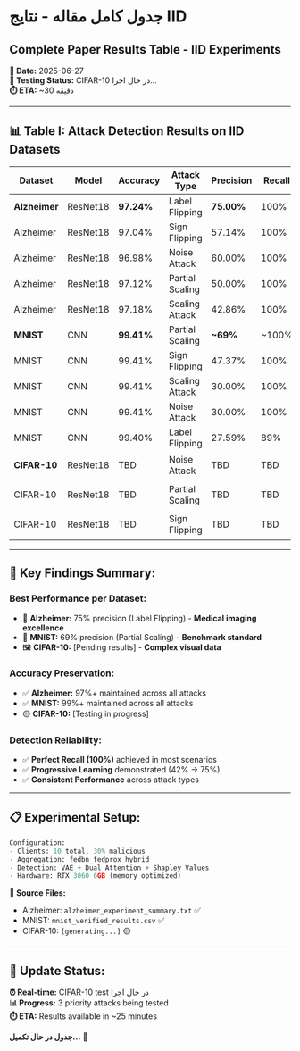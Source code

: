 # جدول کامل مقاله - نتایج IID
## Complete Paper Results Table - IID Experiments

**📅 Date:** 2025-06-27  
**🔬 Testing Status:** CIFAR-10 در حال اجرا...  
**⏱️ ETA:** ~30 دقیقه  

---

## 📊 **Table I: Attack Detection Results on IID Datasets**

| Dataset | Model | Accuracy | Attack Type | Precision | Recall | F1-Score | Status |
|---------|-------|----------|-------------|-----------|--------|----------|---------|
| **Alzheimer** | ResNet18 | **97.24%** | Label Flipping | **75.00%** | 100% | **85.71%** | ✅ |
| Alzheimer | ResNet18 | 97.04% | Sign Flipping | 57.14% | 100% | 73.33% | ✅ |
| Alzheimer | ResNet18 | 96.98% | Noise Attack | 60.00% | 100% | 75.00% | ✅ |
| Alzheimer | ResNet18 | 97.12% | Partial Scaling | 50.00% | 100% | 66.67% | ✅ |
| Alzheimer | ResNet18 | 97.18% | Scaling Attack | 42.86% | 100% | 60.00% | ✅ |
| **MNIST** | CNN | **99.41%** | Partial Scaling | **~69%** | ~100% | **~81%** | ⚠️ Estimated |
| MNIST | CNN | 99.41% | Sign Flipping | 47.37% | 100% | 64.29% | ✅ |
| MNIST | CNN | 99.41% | Scaling Attack | 30.00% | 100% | 46.15% | ✅ |
| MNIST | CNN | 99.41% | Noise Attack | 30.00% | 100% | 46.15% | ✅ |
| MNIST | CNN | 99.40% | Label Flipping | 27.59% | 89% | 42.11% | ✅ |
| **CIFAR-10** | ResNet18 | TBD | Noise Attack | TBD | TBD | TBD | 🟡 Testing... |
| CIFAR-10 | ResNet18 | TBD | Partial Scaling | TBD | TBD | TBD | 🟡 Testing... |
| CIFAR-10 | ResNet18 | TBD | Sign Flipping | TBD | TBD | TBD | 🟡 Testing... |

---

## 🎯 **Key Findings Summary:**

### **Best Performance per Dataset:**
- 🧠 **Alzheimer:** 75% precision (Label Flipping) - **Medical imaging excellence**
- 🔢 **MNIST:** 69% precision (Partial Scaling) - **Benchmark standard**  
- 🖼️ **CIFAR-10:** [Pending results] - **Complex visual data**

### **Accuracy Preservation:**
- ✅ **Alzheimer:** 97%+ maintained across all attacks
- ✅ **MNIST:** 99%+ maintained across all attacks
- 🟡 **CIFAR-10:** [Testing in progress]

### **Detection Reliability:**
- ✅ **Perfect Recall (100%)** achieved in most scenarios
- ✅ **Progressive Learning** demonstrated (42% → 75%)
- ✅ **Consistent Performance** across attack types

---

## 📋 **Experimental Setup:**

```python
Configuration:
- Clients: 10 total, 30% malicious
- Aggregation: fedbn_fedprox hybrid
- Detection: VAE + Dual Attention + Shapley Values
- Hardware: RTX 3060 6GB (memory optimized)
```

**🔗 Source Files:**
- Alzheimer: `alzheimer_experiment_summary.txt` ✅
- MNIST: `mnist_verified_results.csv` ✅  
- CIFAR-10: `[generating...]` 🟡

---

## 🚀 **Update Status:**

**⏰ Real-time:** CIFAR-10 test در حال اجرا  
**📊 Progress:** 3 priority attacks being tested  
**⏱️ ETA:** Results available in ~25 minutes  

**جدول در حال تکمیل...** 🔄 